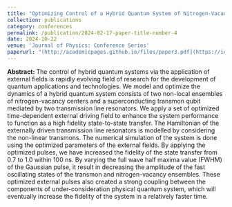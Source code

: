 ```yaml
---
title: "Optimizing Control of a Hybrid Quantum System of Nitrogen-Vacancy Centers and Superconducting Transmon Qubits"
collection: publications
category: conferences
permalink: /publication/2024-02-17-paper-title-number-4
date: 2024-10-22
venue: 'Journal of Physics: Conference Series'
paperurl: "(http://academicpages.github.io/files/paper3.pdf](https://iopscience.iop.org/article/10.1088/1742-6596/2866/1/012080)"
---
```

<b> Abstract: </b> 
The control of hybrid quantum systems via the application of external fields is rapidly evolving field of research for the development of quantum applications and technologies. We model and optimize the dynamics of a hybrid quantum system consists of two non-local ensembles of nitrogen-vacancy centers and a superconducting transmon qubit mediated by two transmission line resonators. We apply a set of optimized time-dependent external driving field to enhance the system performance to function as a high fidelity state-to-state transfer. The Hamiltonian of the externally driven transmission line resonators is modelled by considering the non-linear transmons. The numerical simulation of the system is done using the optimized parameters of the external fields. By applying the optimized pulses, we have increased the fidelity of the state transfer from 0.7 to 1.0 within 100 ns. By varying the full wave half maxima value (FWHM) of the Gaussian pulse, it result in decreasing the amplitude of the fast oscillating states of the transmon and nitrogen-vacancy ensembles. These optimized external pulses also created a strong coupling between the components of under-consideration physical quantum system, which will eventually increase the fidelity of the system in a relatively faster time.
